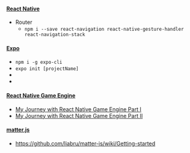 #### [React Native](https://facebook.github.io/react-native/docs/navigation)

- Router
  - `npm i --save react-navigation react-native-gesture-handler react-navigation-stack`



#### [Expo](https://docs.expo.io/versions/latest/)

- `npm i -g expo-cli`
- `expo init [projectName]`
- 
- 

#### [React Native Game Engine](https://github.com/bberak/react-native-game-engine)

- [My Journey with React Native Game Engine Part I](https://medium.com/@williamyang93/my-journey-with-react-native-game-engine-part-i-starting-the-project-bbebcd2ccf6)
- [My Journey with React Native Game Engine Part II](https://medium.com/@williamyang93/my-journey-with-react-native-game-engine-part-ii-adding-touch-and-bounce-b9ae3fac06b9)

#### [matter.js](https://github.com/liabru/matter-js)

- https://github.com/liabru/matter-js/wiki/Getting-started





